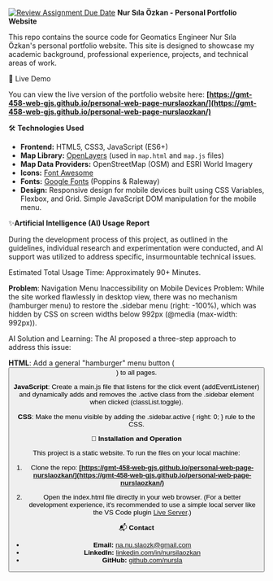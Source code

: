 [![Review Assignment Due Date](https://classroom.github.com/assets/deadline-readme-button-22041afd0340ce965d47ae6ef1cefeee28c7c493a6346c4f15d667ab976d596c.svg)](https://classroom.github.com/a/7C3xAGjq)
**Nur Sıla Özkan - Personal Portfolio Website**

This repo contains the source code for Geomatics Engineer Nur Sıla Özkan's personal portfolio website. This site is designed to showcase my academic background, professional experience, projects, and technical areas of work.

🚀 Live Demo

You can view the live version of the portfolio website here:
**[https://gmt-458-web-gjs.github.io/personal-web-page-nurslaozkan/](https://gmt-458-web-gjs.github.io/personal-web-page-nurslaozkan/)**


🛠️ **Technologies Used**

* **Frontend:** HTML5, CSS3, JavaScript (ES6+)
* **Map Library:** [OpenLayers](https://openlayers.org/) (used in `map.html` and `map.js` files)
* **Map Data Providers:** OpenStreetMap (OSM) and ESRI World Imagery
* **Icons:** [Font Awesome](https://fontawesome.com/)
* **Fonts:** [Google Fonts](https://fonts.google.com/) (Poppins & Raleway)
* **Design:** Responsive design for mobile devices built using CSS Variables, Flexbox, and Grid. Simple JavaScript DOM manipulation for the mobile menu.

✨**Artificial Intelligence (AI) Usage Report**

During the development process of this project, as outlined in the guidelines, individual research and experimentation were conducted, and AI support was utilized to address specific, insurmountable technical issues.

Estimated Total Usage Time: Approximately 90+ Minutes.

**Problem**: Navigation Menu Inaccessibility on Mobile Devices
Problem: While the site worked flawlessly in desktop view, there was no mechanism (hamburger menu) to restore the .sidebar menu (right: -100%), which was hidden by CSS on screen widths below 992px (@media (max-width: 992px)).

AI Solution and Learning: The AI ​​proposed a three-step approach to address this issue:

**HTML**: Add a general "hamburger" menu button (<button id="menu-toggle">) to all pages.

**JavaScript**: Create a main.js file that listens for the click event (addEventListener) and dynamically adds and removes the .active class from the .sidebar element when clicked (classList.toggle).

**CSS**: Make the menu visible by adding the .sidebar.active { right: 0; } rule to the CSS.

🔧 **Installation and Operation**

This project is a static website. To run the files on your local machine:

1. Clone the repo:
**[https://gmt-458-web-gjs.github.io/personal-web-page-nurslaozkan/](https://gmt-458-web-gjs.github.io/personal-web-page-nurslaozkan/)**

2. Open the index.html file directly in your web browser.
(For a better development experience, it's recommended to use a simple local server like the VS Code plugin [Live Server](https://marketplace.visualstudio.com/items?itemName=ritwickdey.LiveServer).)

📬 **Contact**

* **Email:** [na.nu.slaozk@gmail.com](mailto:na.nu.slaozk@gmail.com)
* **LinkedIn:** [linkedin.com/in/nursilaozkan](https://www.linkedin.com/in/nursilaozkan)
* **GitHub:** [github.com/nursla](https://github.com/nursla)
